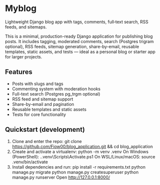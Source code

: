 # Myblog

Lightweight Django blog app with tags, comments, full‑text search, RSS feeds, and sitemaps.

This is a minimal, production-ready Django application for publishing blog posts. It includes tagging, moderated comments, search (Postgres trigram optional), RSS feeds, sitemap generation, share-by-email, reusable templates, static assets, and tests — ideal as a personal blog or starter app for larger projects.

## Features
- Posts with slugs and tags
- Commenting system with moderation hooks
- Full-text search (Postgres pg_trgm optional)
- RSS feed and sitemap support
- Share-by-email and pagination
- Reusable templates and static assets
- Tests for core functionality

## Quickstart (development)
1. Clone and enter the repo:
   git clone https://github.com/Fiow00/blog_application.git && cd blog_application
2. Create and activate a virtualenv:
   python -m venv .venv
   On Windows (PowerShell): .\.venv\Scripts\Activate.ps1
   On WSL/Linux/macOS: source .venv/bin/activate
3. Install dependencies and run:
   pip install -r requirements.txt
   python manage.py migrate
   python manage.py createsuperuser
   python manage.py runserver
Open http://127.0.0.1:8000/
